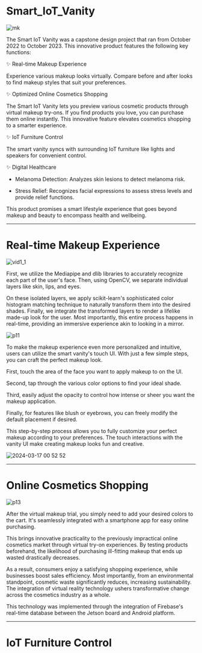 # Smart_IoT_Vanity

![mk](https://github.com/zecube/Smart_Makeup/assets/117415885/e7b6f282-9a64-47dd-ba57-589133da99b1)


The Smart IoT Vanity was a capstone design project that ran from October 2022 to October 2023. This innovative product features the following key functions:

✨ Real-time Makeup Experience

Experience various makeup looks virtually. Compare before and after looks to find makeup styles that suit your preferences.


✨ Optimized Online Cosmetics Shopping

The Smart IoT Vanity lets you preview various cosmetic products through virtual makeup try-ons. If you find products you love, you can purchase them online instantly. This innovative feature elevates cosmetics shopping to a smarter experience.


✨ IoT Furniture Control

The smart vanity syncs with surrounding IoT furniture like lights and speakers for convenient control.


✨ Digital Healthcare

- Melanoma Detection: Analyzes skin lesions to detect melanoma risk.
  
- Stress Relief: Recognizes facial expressions to assess stress levels and provide relief functions.
  
This product promises a smart lifestyle experience that goes beyond makeup and beauty to encompass health and wellbeing.

---

# Real-time Makeup Experience

![vid1_1](https://github.com/zecube/Smart_Makeup/assets/117415885/5789516a-46d4-4ee9-b7fb-4fd6ea0873ca)


First, we utilize the Mediapipe and dlib libraries to accurately recognize each part of the user's face. Then, using OpenCV, we separate individual layers like skin, lips, and eyes.

On these isolated layers, we apply scikit-learn's sophisticated color histogram matching technique to naturally transform them into the desired shades. Finally, we integrate the transformed layers to render a lifelike made-up look for the user. Most importantly, this entire process happens in real-time, providing an immersive experience akin to looking in a mirror.


![p11](https://github.com/zecube/Smart_Makeup/assets/117415885/f9871254-2c2f-46f0-bf01-7b48e28ed2b7)

To make the makeup experience even more personalized and intuitive, users can utilize the smart vanity's touch UI. With just a few simple steps, you can craft the perfect makeup look.

First, touch the area of the face you want to apply makeup to on the UI.

Second, tap through the various color options to find your ideal shade.

Third, easily adjust the opacity to control how intense or sheer you want the makeup application.

Finally, for features like blush or eyebrows, you can freely modify the default placement if desired.

This step-by-step process allows you to fully customize your perfect makeup according to your preferences. The touch interactions with the vanity UI make creating makeup looks fun and creative.

![2024-03-17 00 52 52](https://github.com/zecube/Smart_Makeup/assets/117415885/7d53231a-0df5-4448-95fe-f6858b4fe7c0)

---

# Online Cosmetics Shopping

![p13](https://github.com/zecube/Smart_Makeup/assets/117415885/35645719-f10f-4472-b4e8-945307b147f6)

After the virtual makeup trial, you simply need to add your desired colors to the cart. It's seamlessly integrated with a smartphone app for easy online purchasing.

This brings innovative practicality to the previously impractical online cosmetics market through virtual try-on experiences. By testing products beforehand, the likelihood of purchasing ill-fitting makeup that ends up wasted drastically decreases.

As a result, consumers enjoy a satisfying shopping experience, while businesses boost sales efficiency. Most importantly, from an environmental standpoint, cosmetic waste significantly reduces, increasing sustainability. The integration of virtual reality technology ushers transformative change across the cosmetics industry as a whole.

This technology was implemented through the integration of Firebase's real-time database between the Jetson board and Android platform.

---

# IoT Furniture Control

